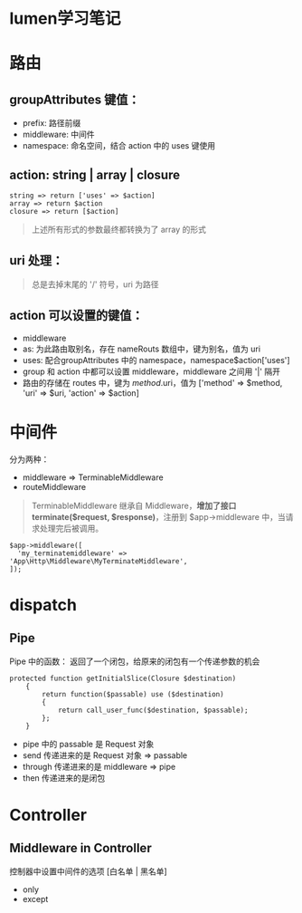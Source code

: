 lumen学习笔记
===================

# 路由

## groupAttributes 键值：

- prefix: 路径前缀
- middleware: 中间件
- namespace: 命名空间，结合 action 中的 uses 键使用

## action: string | array | closure
```
string => return ['uses' => $action]
array => return $action
closure => return [$action]
``` 

>    上述所有形式的参数最终都转换为了 array 的形式

## uri 处理：

> 总是去掉末尾的 '/' 符号，uri 为路径


## action 可以设置的键值：

- middleware
- as: 为此路由取别名，存在 nameRouts 数组中，键为别名，值为 uri
- uses: 配合groupAttributes 中的 namespace，namespace\$action['uses']
- group 和 action 中都可以设置 middleware，middleware 之间用 '|' 隔开
- 路由的存储在 routes 中，键为 $method.$uri，值为 ['method' => $method, 'uri' => $uri, 'action' => $action]


# 中间件

分为两种：

- middleware => TerminableMiddleware
- routeMiddleware 

> TerminableMiddleware 继承自 Middleware，**增加了接口 terminate($request, $response)**，注册到 $app->middleware 中，当请求处理完后被调用。

  ```
  $app->middleware([
    'my_terminatemiddleware' => 'App\Http\Middleware\MyTerminateMiddleware',
 ]);
```

# dispatch

## Pipe

Pipe 中的函数： 返回了一个闭包，给原来的闭包有一个传递参数的机会

```
protected function getInitialSlice(Closure $destination)
    {
        return function($passable) use ($destination)
        {
            return call_user_func($destination, $passable);
        };
    }
```

- pipe 中的 passable 是 Request 对象
- send 传递进来的是 Request 对象 => passable
- through 传递进来的是 middleware => pipe
- then 传递进来的是闭包

# Controller

## Middleware in Controller

控制器中设置中间件的选项 [白名单 | 黑名单]

- only
- except
